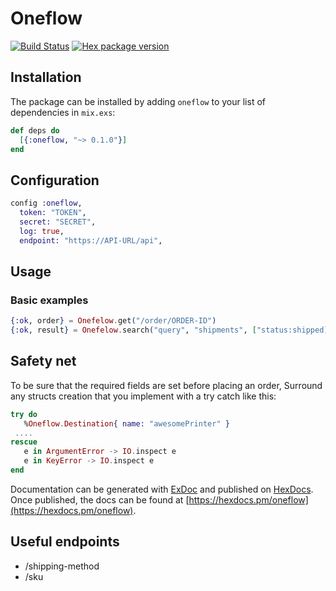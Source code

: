 # Oneflow

[![Build Status](https://travis-ci.org/gilacost/oneflow.svg?branch=master)](https://travis-ci.org/gilacost/oneflow)
[![Hex package version](https://img.shields.io/hexpm/v/oneflow.svg)](https://hexdocs.pm/oneflow/api-reference.html)
<!-- [![Coverage Status](https://coveralls.io/repos/github/gilacost/oneflow/badge.svg?branch=master)](https://coveralls.io/github/gilacost/oneflow?branch=master) -->

## Installation

The package can be installed
by adding `oneflow` to your list of dependencies in `mix.exs`:

```elixir
def deps do
  [{:oneflow, "~> 0.1.0"}]
end
```


## Configuration

```elixir
config :oneflow,
  token: "TOKEN",
  secret: "SECRET",
  log: true,
  endpoint: "https://API-URL/api",
```


## Usage


### Basic examples

```elixir
{:ok, order} = Onefelow.get("/order/ORDER-ID")
{:ok, result} = Onefelow.search("query", "shipments", ["status:shipped])
```

## Safety net

To be sure that the required fields are set before placing an order,
Surround any structs creation that you implement with a try catch like this:


```elixir
try do
   %Oneflow.Destination{ name: "awesomePrinter" }
 ....
rescue
   e in ArgumentError -> IO.inspect e
   e in KeyError -> IO.inspect e
end
```

Documentation can be generated with [ExDoc](https://github.com/elixir-lang/ex_doc)
and published on [HexDocs](https://hexdocs.pm). Once published, the docs can
be found at [https://hexdocs.pm/oneflow](https://hexdocs.pm/oneflow).

## Useful endpoints

- /shipping-method
- /sku
